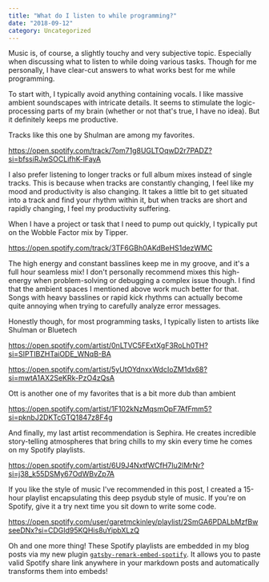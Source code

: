 ```yaml
---
title: "What do I listen to while programming?"
date: "2018-09-12"
category: Uncategorized
---
```


Music is, of course, a slightly touchy and very subjective topic. Especially when discussing what to listen to while doing various tasks. Though for me personally, I have clear-cut answers to what works best for me while programming.

To start with, I typically avoid anything containing vocals. I like massive ambient soundscapes with intricate details. It seems to stimulate the logic-processing parts of my brain (whether or not that's true, I have no idea). But it definitely keeps me productive.

Tracks like this one by Shulman are among my favorites.

https://open.spotify.com/track/7om71g8UGLTOqwD2r7PADZ?si=bfssiRJwSOCLifhK-lFayA

I also prefer listening to longer tracks or full album mixes instead of single tracks. This is because when tracks are constantly changing, I feel like my mood and productivity is also changing. It takes a little bit to get situated into a track and find your rhythm within it, but when tracks are short and rapidly changing, I feel my productivity suffering.

When I have a project or task that I need to pump out quickly, I typically put on the Wobble Factor mix by Tipper.

https://open.spotify.com/track/3TF6GBh0AKdBeHS1dezWMC

The high energy and constant basslines keep me in my groove, and it's a full hour seamless mix! I don't personally recommend mixes this high-energy when problem-solving or debugging a complex issue though. I find that the ambient spaces I mentioned above work much better for that. Songs with heavy basslines or rapid kick rhythms can actually become quite annoying when trying to carefully analyze error messages.

Honestly though, for most programming tasks, I typically listen to artists like Shulman or Bluetech

https://open.spotify.com/artist/0nLTVC5FExtXgF3RoLh0TH?si=SIPTIBZHTaiODE_WNqB-BA

https://open.spotify.com/artist/5yUtOYdnxxWdcIoZM1dx68?si=mwtA1AX2SeKRk-PzO4zQsA

Ott is another one of my favorites that is a bit more dub than ambient

https://open.spotify.com/artist/1F102kNzMqsmOpF7AfFmm5?si=pknbJ2DKTcGTQ1847z8F4g

And finally, my last artist recommendation is Sephira. He creates incredible story-telling atmospheres that bring chills to my skin every time he comes on my Spotify playlists.

https://open.spotify.com/artist/6U9J4NxtfWCfH7Iu2lMrNr?si=j38_k55DSMy67OdWBvZp7A

If you like the style of music I've recommended in this post, I created a 15-hour playlist encapsulating this deep psydub style of music. If you're on Spotify, give it a try next time you sit down to write some code.

https://open.spotify.com/user/garetmckinley/playlist/2SmGA6PDALbMzfBwseeDNx?si=CDGId95KQHis8uYipbXLzQ

Oh and one more thing! These Spotify playlists are embedded in my blog posts via my new plugin [`gatsby-remark-embed-spotify`](https://github.com/garetmckinley/gatsby-remark-embed-spotify). It allows you to paste valid Spotify share link anywhere in your markdown posts and automatically transforms them into embeds!
